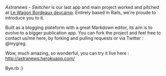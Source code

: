 *Astranews - Switcher* is our last app and main project worked and pitched at [Le Wagon Bordeaux devcamp](https://www.lewagon.com/fr/bordeaux). Entirely based in Rails, we're proude to introduce you to it.


Built as a blogging plateform with a great Markdown editor, its aim is to evolve to a bigger publication app.
You can fork the project and feel free to contact us/me here, by forking and pulling requests or via Twitter : @mygreg.

Wow, much amazing, so wonderful, you can try it live here : http://astranews.herokuapp.com/

Bye.rb :)



